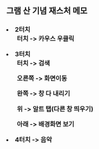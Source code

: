 <h2>그램 산 기념 재스처 메모</h2>
<h3>
<li>2터치
<ol>터치 -> 카우스 우클릭</ol>
</li>
<li>3터치
<ol>터치 -> 검색</ol>
<ol>오른쪽 -> 화면이동</ol>
<ol>완쪽 -> 창 다 내리기</ol>
<ol>위 -> 알트 탭(다른 창 띄우기)</ol>
<ol>아래 -> 배경화면 보기</ol>
</li>
<li>4터치 -> 음악
</li>
</h3>